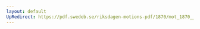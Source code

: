 ```yaml
---
layout: default
UpRedirect: https://pdf.swedeb.se/riksdagen-motions-pdf/1870/mot_1870__ak__00137/mot_1870__ak__00137_002.pdf
---
```

